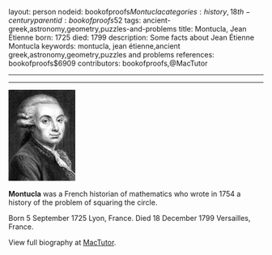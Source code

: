 layout: person
nodeid: bookofproofs$Montucla
categories: history,18th-century
parentid: bookofproofs$52
tags: ancient-greek,astronomy,geometry,puzzles-and-problems
title: Montucla, Jean Étienne
born: 1725
died: 1799
description: Some facts about Jean Étienne Montucla
keywords: montucla, jean étienne,ancient greek,astronomy,geometry,puzzles and problems
references: bookofproofs$6909
contributors: bookofproofs,@MacTutor

---


---

![Montucla.jpg](https://github.com/bookofproofs/bookofproofs.github.io/blob/main/_sources/_assets/images/portraits/Montucla.jpg?raw=true)

**Montucla** was a French historian of mathematics who wrote in 1754 a history of the problem of squaring the circle.

Born 5 September 1725 Lyon, France. Died 18 December 1799 Versailles, France.


View full biography at [MacTutor](https://mathshistory.st-andrews.ac.uk/Biographies/Montucla/).